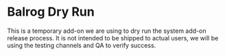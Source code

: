 # Balrog Dry Run

This is a temporary add-on we are using to dry run the system add-on release process. It is not
intended to be shipped to actual users, we will be using the testing channels and QA to verify
success.


